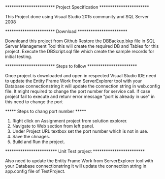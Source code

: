 *********************** Project Specification *********************** 

This Project done using Visual Studio 2015 community and SQL Server 2008

*********************** Download ***********************

Downloand this project from Github
Restore the DBBackup.bkp file in SQL Server Management Tool this will create the required DB and Tables for this project.
Execute the DBScript.sql file which create the sample records for initial testing.

	
*********************** Steps to follow ***********************

Once project is downloaded and open in respected Visual Studio IDE
need to update the Entity Frame Work from ServerExplorer tool with your Database connectionstring it will update the connection string in web.config file.
It might required to change the port number for service call.
If case project fail to execute and retunr error message "port is already in use" in this need to change the port

***** Steps to chang port number ***** 

1. Right click on Assignment project from solution explorer.
2. Navigate to Web section from left panel.
3. Under Project URL textbox set the port number which is not in use.
4. Save the chnages.
5. Build and Run the project.



************************ Unit Test project ************************

Also need to update the Entity Frame Work from ServerExplorer tool with your Database connectionstring it will update the connection string in app.config file of TestProject.

